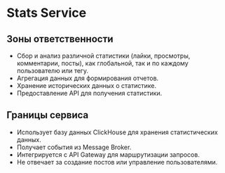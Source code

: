 # Stats Service

## Зоны ответственности
- Сбор и анализ различной статистики (лайки, просмотры, комментарии, посты), как глобальной, так и по каждому пользователю или тегу.
- Агрегация данных для формирования отчетов.
- Хранение исторических данных о статистике.
- Предоставление API для получения статистики.

## Границы сервиса
- Использует базу данных ClickHouse для хранения статистических данных.
- Получает события из Message Broker.
- Интегрируется с API Gateway для маршрутизации запросов.
- Не отвечает за создание постов или управление пользователями.
